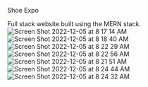 Shoe Expo

Full stack website built using the MERN stack.  
![Screen Shot 2022-12-05 at 8 17 14 AM](https://user-images.githubusercontent.com/26353499/205646599-ab44fbe2-2487-401c-9b49-05551a6a747b.png)
![Screen Shot 2022-12-05 at 8 18 40 AM](https://user-images.githubusercontent.com/26353499/205646874-ef017f6e-3b22-44d9-877a-5c5a23bdc846.png)
![Screen Shot 2022-12-05 at 8 22 29 AM](https://user-images.githubusercontent.com/26353499/205647895-31ac8b43-8c9e-409c-97ef-40f7086d3dd0.png)
![Screen Shot 2022-12-05 at 8 22 56 AM](https://user-images.githubusercontent.com/26353499/205647910-7225afd1-93fe-4a23-ba34-f4ad07e56f4a.png)
![Screen Shot 2022-12-05 at 8 21 51 AM](https://user-images.githubusercontent.com/26353499/205647932-45dcb831-27e7-472d-935c-92115a327d2c.png)
![Screen Shot 2022-12-05 at 8 24 44 AM](https://user-images.githubusercontent.com/26353499/205648078-68857d23-fbc6-4027-a604-65bb1db92820.png)
![Screen Shot 2022-12-05 at 8 24 32 AM](https://user-images.githubusercontent.com/26353499/205648101-8f1665a8-7ac7-4667-9824-1a6a7bb4dcaa.png)
